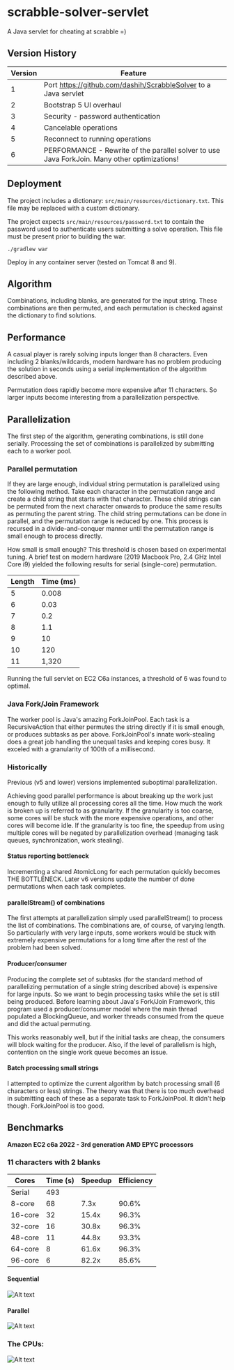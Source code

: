 # scrabble-solver-servlet
A Java servlet for cheating at scrabble =)

## Version History
| Version | Feature |
| ------- | ------- |
| 1       | Port https://github.com/dashih/ScrabbleSolver to a Java servlet |
| 2       | Bootstrap 5 UI overhaul |
| 3       | Security - password authentication |
| 4       | Cancelable operations |
| 5       | Reconnect to running operations |
| 6       | PERFORMANCE - Rewrite of the parallel solver to use Java ForkJoin. Many other optimizations! |

## Deployment
The project includes a dictionary: `src/main/resources/dictionary.txt`. This file may be replaced with a custom dictionary.

The project expects `src/main/resources/password.txt` to contain the password used to authenticate users submitting a solve operation. This file must be present prior to building the war.

`./gradlew war`

Deploy in any container server (tested on Tomcat 8 and 9).

## Algorithm
Combinations, including blanks, are generated for the input string. These combinations are then permuted, and each permutation is checked against the dictionary to find solutions.

## Performance
A casual player is rarely solving inputs longer than 8 characters. Even including 2 blanks/wildcards, modern hardware has no problem producing the solution in seconds using a serial implementation of the algorithm described above.

Permutation does rapidly become more expensive after 11 characters. So larger inputs become interesting from a parallelization perspective.

## Parallelization
The first step of the algorithm, generating combinations, is still done serially. Processing the set of combinations is parallelized by submitting each to a worker pool.

### Parallel permutation
If they are large enough, individual string permutation is parallelized using the following method. Take each character in the permutation range and create a child string that starts with that character. These child strings can be permuted from the next character onwards to produce the same results as permuting the parent string. The child string permutations can be done in parallel, and the permutation range is reduced by one. This process is recursed in a divide-and-conquer manner until the permutation range is small enough to process directly.

How small is small enough? This threshold is chosen based on experimental tuning. A brief test on modern hardware (2019 Macbook Pro, 2.4 GHz Intel Core i9) yielded the following results for serial (single-core) permutation.

| Length | Time (ms) |
| ------ | --------- |
| 5      | 0.008     |
| 6      | 0.03      |
| 7      | 0.2       |
| 8      | 1.1       |
| 9      | 10        |
| 10     | 120       |
| 11     | 1,320     |

Running the full servlet on EC2 C6a instances, a threshold of 6 was found to optimal.

### Java Fork/Join Framework
The worker pool is Java's amazing ForkJoinPool. Each task is a RecursiveAction that either permutes the string directly if it is small enough, or produces subtasks as per above. ForkJoinPool's innate work-stealing does a great job handling the unequal tasks and keeping cores busy. It exceled with a granularity of 100th of a millisecond.

### Historically
Previous (v5 and lower) versions implemented suboptimal parallelization.

Achieving good parallel performance is about breaking up the work just enough to fully utilize all processing cores all the time. How much the work is broken up is referred to as granularity. If the granularity is too coarse, some cores will be stuck with the more expensive operations, and other cores will become idle. If the granularity is too fine, the speedup from using multiple cores will be negated by parallelization overhead (managing task queues, synchronization, work stealing).

#### Status reporting bottleneck
Incrementing a shared AtomicLong for each permutation quickly becomes THE BOTTLENECK. Later v6 versions update the number of done permutations when each task completes.

#### parallelStream() of combinations
The first attempts at parallelization simply used parallelStream() to process the list of combinations. The combinations are, of course, of varying length. So particularly with very large inputs, some workers would be stuck with extremely expensive permutations for a long time after the rest of the problem had been solved.

#### Producer/consumer
Producing the complete set of subtasks (for the standard method of parallelizing permutation of a single string described above) is expensive for large inputs. So we want to begin processing tasks while the set is still being produced. Before learning about Java's Fork/Join Framework, this program used a producer/consumer model where the main thread populated a BlockingQueue, and worker threads consumed from the queue and did the actual permuting.

This works reasonably well, but if the initial tasks are cheap, the consumers will block waiting for the producer. Also, if the level of parallelism is high, contention on the single work queue becomes an issue.

#### Batch processing small strings
I attempted to optimize the current algorithm by batch processing small (6 characters or less) strings. The theory was that there is too much overhead in submitting each of these as a separate task to ForkJoinPool. It didn't help though. ForkJoinPool is too good.

## Benchmarks
**Amazon EC2 c6a 2022 - 3rd generation AMD EPYC processors**

### 11 characters with 2 blanks

| Cores    | Time (s) | Speedup | Efficiency |
| -------- | -------- | ------- | ---------- |
| Serial   | 493      |         |            |
| 8-core   | 68       | 7.3x    | 90.6%      |
| 16-core  | 32       | 15.4x   | 96.3%      |
| 32-core  | 16       | 30.8x   | 96.3%      | 
| 48-core  | 11       | 44.8x   | 93.3%      | 
| 64-core  | 8        | 61.6x   | 96.3%      |
| 96-core  | 6        | 82.2x   | 85.6%      | 

#### Sequential
![Alt text](readme-img/11chars-2blanks_sequential.png?raw=true)


#### Parallel
![Alt text](readme-img/11chars-2blanks_96-core.png?raw=true)


### The CPUs:
![Alt text](readme-img/the-cpus.png?raw=true)
